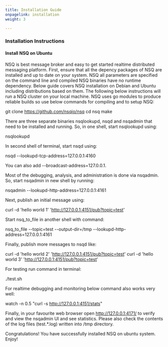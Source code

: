 ```yaml
---
title: Installation Guide
onpagelink: installation
weight: 3

---
```


### **Installation Instructions**

#### **Install NSQ on Ubuntu**

NSQ is best message broker and easy to get started realtime distributed messaging platform. First, ensure that all the depency packages of NSQ are installed and up to date on your system. NSQ all parameters are specified on the command line and compiled NSQ binaries have no runtime dependency. Below guide covers NSQ installation on Debian and Ubuntu including distributions based on them. The following below instructions will run a NSQ cluster on your local machine. NSQ uses go modules to produce reliable builds so use below commands for compiling and to setup NSQ:

git clone https://github.com/nsqio/nsq
cd nsq
make

There are three separate binaries nsqlookupd, nsqd and nsqadmin that need to be installed and running. So, in one shell, start nsqlookupd using:

nsqlookupd

In second shell of terminal, start nsqd using:

nsqd --lookupd-tcp-address=127.0.0.1:4160

You can also add --broadcast-address=127.0.0.1. 

Most of the debugging, analysis, and administration is done via nsqadmin. So, start nsqadmin in new shell by running:

nsqadmin --lookupd-http-address=127.0.0.1:4161

Next, publish an initial message using:

curl -d 'hello world 1' 'http://127.0.0.1:4151/pub?topic=test'

Start nsq_to_file in another shell with command:

nsq_to_file --topic=test --output-dir=/tmp --lookupd-http-address=127.0.0.1:4161

Finally, publish more messages to nsqd like:

curl -d 'hello world 2' 'http://127.0.0.1:4151/pub?topic=test'
curl -d 'hello world 3' 'http://127.0.0.1:4151/pub?topic=test'

For testing run command in terminal:

./test.sh

For realtime debugging and monitoring below command also works very well:

watch -n 0.5 "curl -s http://127.0.0.1:4151/stats"

Finally, in your favourite web browser open http://127.0.0.1:4171/ to verify and view the nsqadmin UI and see statistics. Please also check the contents of the log files (test.*.log) written into /tmp directory.

Congratulations! You have successfully installed NSQ on ubuntu system. Enjoy!
